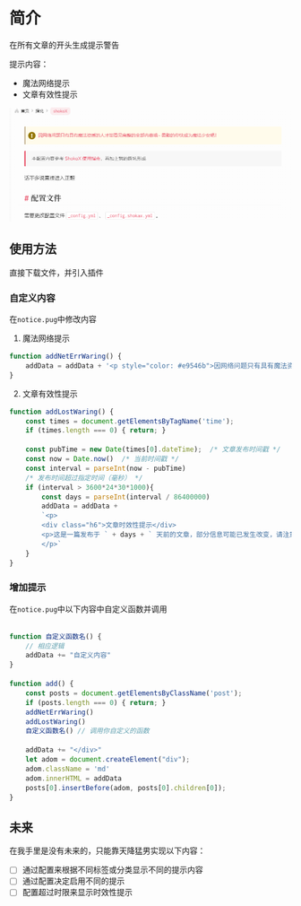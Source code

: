 # 简介

在所有文章的开头生成提示警告

提示内容：
- 魔法网络提示
- 文章有效性提示

![图 shokax插件开发记录 - 1693117021438 - 0](https://raw.githubusercontent.com/yuan-uyume/imghub/master/%E5%9B%BE%20shokax%E6%8F%92%E4%BB%B6%E5%BC%80%E5%8F%91%E8%AE%B0%E5%BD%95%20-%201693117019995%20-%20%24%7Bindex%7D.png)  

## 使用方法
直接下载文件，并引入插件
### 自定义内容
在`notice.pug`中修改内容

1. 魔法网络提示
```js
function addNetErrWaring() {
    addData = addData + '<p style="color: #e9546b">因网络问题只有具有魔法资质的人才能看见完整的全部内容哦~ 勇敢的你快成为魔法少女吧！</p>'
}
```

2. 文章有效性提示
```js
function addLostWaring() {
    const times = document.getElementsByTagName('time');
    if (times.length === 0) { return; }
    
    const pubTime = new Date(times[0].dateTime);  /* 文章发布时间戳 */
    const now = Date.now()  /* 当前时间戳 */
    const interval = parseInt(now - pubTime)
    /* 发布时间超过指定时间（毫秒） */
    if (interval > 3600*24*30*1000){
        const days = parseInt(interval / 86400000)
        addData = addData + 
        `<p>
        <div class="h6">文章时效性提示</div>
        <p>这是一篇发布于 ` + days + ` 天前的文章，部分信息可能已发生改变，请注意甄别。</p>
        </p>`
    }
}
```

### 增加提示
在`notice.pug`中以下内容中自定义函数并调用
```js

function 自定义函数名() {
    // 相应逻辑
    addData += "自定义内容"
}

function add() {
    const posts = document.getElementsByClassName('post');  
    if (posts.length === 0) { return; }
    addNetErrWaring()
    addLostWaring()
    自定义函数名() // 调用你自定义的函数 
    
    addData += "</div>"
    let adom = document.createElement("div");
    adom.className = 'md'
    adom.innerHTML = addData
    posts[0].insertBefore(adom, posts[0].children[0]);              
}
```

## 未来

在我手里是没有未来的，只能靠天降猛男实现以下内容：
- [ ] 通过配置来根据不同标签或分类显示不同的提示内容
- [ ] 通过配置决定启用不同的提示
- [ ] 配置超过时限来显示时效性提示